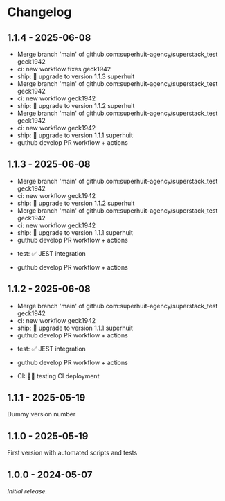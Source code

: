# Changelog

## 1.1.4 - 2025-06-08

- Merge branch 'main' of github.com:superhuit-agency/superstack_test geck1942
- ci: new workflow fixes geck1942
- ship: 🚀 upgrade to version 1.1.3 superhuit
- Merge branch 'main' of github.com:superhuit-agency/superstack_test geck1942
- ci: new workflow geck1942
- ship: 🚀 upgrade to version 1.1.2 superhuit
- Merge branch 'main' of github.com:superhuit-agency/superstack_test geck1942
- ci: new workflow geck1942
- ship: 🚀 upgrade to version 1.1.1 superhuit
- guthub develop PR workflow + actions


## 1.1.3 - 2025-06-08

- Merge branch 'main' of github.com:superhuit-agency/superstack_test geck1942
- ci: new workflow geck1942
- ship: 🚀 upgrade to version 1.1.2 superhuit
- Merge branch 'main' of github.com:superhuit-agency/superstack_test geck1942
- ci: new workflow geck1942
- ship: 🚀 upgrade to version 1.1.1 superhuit
- guthub develop PR workflow + actions

* test: ✅ JEST integration
- guthub develop PR workflow + actions


## 1.1.2 - 2025-06-08

- Merge branch 'main' of github.com:superhuit-agency/superstack_test geck1942
- ci: new workflow geck1942
- ship: 🚀 upgrade to version 1.1.1 superhuit
- guthub develop PR workflow + actions

* test: ✅ JEST integration
- guthub develop PR workflow + actions

* CI: 🧑‍🔧 testing CI deployment


## 1.1.1 - 2025-05-19

Dummy version number

## 1.1.0 - 2025-05-19

First version with automated scripts and tests

## 1.0.0 - 2024-05-07

_Initial release._

